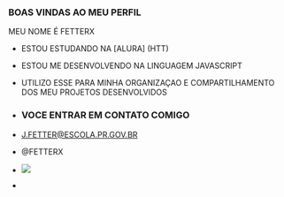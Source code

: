 ### BOAS VINDAS AO MEU PERFIL 

MEU NOME É FETTERX

- ESTOU ESTUDANDO NA [ALURA] (HTT)
- ESTOU ME DESENVOLVENDO NA LINGUAGEM JAVASCRIPT
- UTILIZO ESSE PARA MINHA ORGANIZAÇAO E COMPARTILHAMENTO DOS MEU PROJETOS DESENVOLVIDOS

- ### VOCE ENTRAR EM CONTATO COMIGO

- J.FETTER@ESCOLA.PR.GOV.BR

- @FETTERX

- ![](HTTPS://MEDIA.TENOR.COM/I711TDATPTUAAAAC/NARUTO.GIF)
- 
